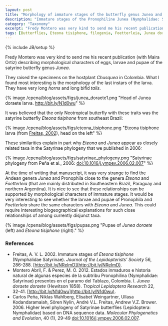 ```yaml
---
layout: post
title: "Morphology of immature stages of the butterfly genus Junea and its implications"
description: "Immature stages of the Pronophiline Junea (Nymphalidae: Satyrinae)"
category: "Taxonomy"
excerpt: "Fredy Montero was very kind to send me his recent publication (with Maira Ortiz) describing morphological characters of eggs, larvae and pupae of  the satyrine butterfly genus Junea."
tags: [Butterflies, Eteona tisiphone, filogenia, Foetterleia, Junea doraete, morphology, nymphalidae, paper, Pronophila]
---
```

{% include JB/setup %}

Fredy Montero was very kind to send me his recent publication (with Maira Ortiz)
describing morphological characters of eggs, larvae and pupae of  the satyrine
butterfly genus *Junea*.

They raised the specimens on the hostplant *Chusquea* in Colombia. What I found
most interesting is the morphology of the last instars of the larva. They have
very long *horns* and long bifid *tails*.

{% image /cpena/blog/assets/figs/junea_doraete1.png "Head of Junea doraete larva. <a href='http://bit.ly/N1d0wu'>http://bit.ly/N1d0wu</a>" %}

It was believed that the only Neotropical butterfly with these traits was the 
satyrine butterfly *Eteona tisiphone* from southeast Brazil:

{% image /cpena/blog/assets/figs/eteona_tisiphone.png "Eteona tisiphone larva (from <a href='http://bit.ly/NReImD'>Freitas, 2002</a>), head on the left" %}

These similarities explain in part why *Eteona* and *Junea* appear as closely
related taxa in the Satyrinae phylogeny that we published in 2006:

{% image /cpena/blog/assets/figs/satyrinae_phylogeny.png "Satyrinae phylogeny from Peña et al., 2006: <a href='http://nymphalidae.utu.fi/Penaetal2006.pdf'>doi:10.1016/j.ympev.2006.02.007</a>" %}

At the time of writing that manuscript, it was very strange to find the Andean
genera *Junea* and Pronophila close to the genera *Eteona* and *Foetterleia* 
(that are mainly distributed in Southeastern Brazil, Paraguay and northern 
Argentina). It is nice to see that these relationships can be supported by 
morphological characters of immature stages. It would be very interesting to see
whether the larvae and pupae of Pronophila and *Foetterleia* share the same 
characters with *Eteona* and *Junea*. This could require interesting 
biogeographical explanations for such close relationships of among currently disjunct taxa.

{% image /cpena/blog/assets/figs/pupas.png "Pupae of <i>Junea doraete</i> (left) and <i>Eteona tisiphone</i> (right)." %}

### References
* Freitas, A. V. L. 2002. Immature stages of *Eteona tisiphone* (Nymphalidae Satyrinae). *Journal of the Lepidopterists’ Society* 56, 286-288. [http://bit.ly/NReImD](http://bit.ly/NReImD).
* Montero Abril, F. & Perez, M. O. 2012. Estados inmaduros e historia natural de algunas especies de la subtribu Pronophilina (Nymphalidae: Satyrinae) presentes en el paramo del Tablazo, Colombia. I. *Junea doraete doraete* (Hewitson 1858). *Tropical Lepidoptera Research* 22, 32-41. [http://bit.ly/N1d0wu](http://bit.ly/N1d0wu).
* Carlos Peña, Niklas Wahlberg, Elisabet Weingartner, Ullasa Kodandaramaiah, Sören Nylin, André V.L. Freitas, Andrew V.Z. Brower. 2006. Higher level phylogeny of Satyrinae butterflies (Lepidoptera: Nymphalidae) based on DNA sequence data. *Molecular Phylogenetics and Evolution*, 40 (1), 29-49 [doi:10.1016/j.ympev.2006.02.007](http://nymphalidae.utu.fi/Penaetal2006.pdf).
